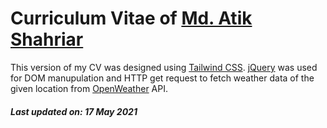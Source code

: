 # Curriculum Vitae of [Md. Atik Shahriar](https://www.linkedin.com/in/mdatikshahriar/)

This version of my CV was designed using [Tailwind CSS](https://tailwindcss.com/). [jQuery](https://jquery.com/) was used for DOM manupulation and HTTP get request to fetch weather data of the given location from [OpenWeather](https://openweathermap.org/) API.

##### Last updated on: 17 May 2021